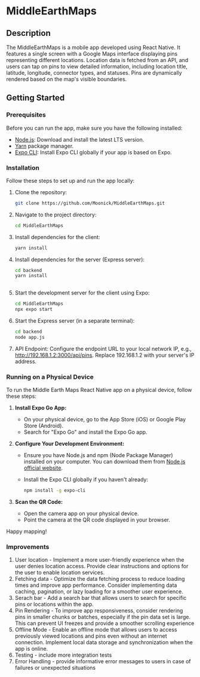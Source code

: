 # MiddleEarthMaps

## Description

The MiddleEarthMaps is a mobile app developed using React Native. It features a single screen with a Google Maps interface displaying pins representing different locations. Location data is fetched from an API, and users can tap on pins to view detailed information, including location title, latitude, longitude, connector types, and statuses. Pins are dynamically rendered based on the map's visible boundaries.

## Getting Started

### Prerequisites

Before you can run the app, make sure you have the following installed:

- [Node.js](https://nodejs.org/): Download and install the latest LTS version.
- [Yarn](https://classic.yarnpkg.com/) package manager.
- [Expo CLI](https://docs.expo.dev/get-started/installation/): Install Expo CLI globally if your app is based on Expo.

### Installation

Follow these steps to set up and run the app locally:

1. Clone the repository:

   ```bash
   git clone https://github.com/Moonick/MiddleEarthMaps.git

2. Navigate to the project directory:

   ```bash
   cd MiddleEarthMaps

3. Install dependencies for the client:

     ```bash
   yarn install 
   
4. Install dependencies for the server (Express server):

    ```bash
   cd backend
   yarn install 
      
5. Start the development server for the client using Expo:

    ```bash
   cd MiddleEarthMaps
   npx expo start 

6. Start the Express server (in a separate terminal):

    ```bash
   cd backend
   node app.js

7. API Endpoint: Configure the endpoint URL to your local network IP, e.g., http://192.168.1.2:3000/api/pins. Replace 192.168.1.2 with your server's IP address.


### Running on a Physical Device

To run the Middle Earth Maps React Native app on a physical device, follow these steps:

1. **Install Expo Go App:**

   - On your physical device, go to the App Store (iOS) or Google Play Store (Android).
   - Search for "Expo Go" and install the Expo Go app.


3. **Configure Your Development Environment:**

   - Ensure you have Node.js and npm (Node Package Manager) installed on your computer. You can download them from [Node.js official website](https://nodejs.org/).

   - Install the Expo CLI globally if you haven't already:

     ```bash
     npm install -g expo-cli
     ```

5. **Scan the QR Code:**

   - Open the camera app on your physical device.
   - Point the camera at the QR code displayed in your browser.

Happy mapping!

### Improvements

1. User location - Implement a more user-friendly experience when the user denies location access. Provide clear instructions and options for the user to enable location services.
2. Fetching data - Optimize the data fetching process to reduce loading times and improve app performance. Consider implementing data caching, pagination, or lazy loading for a smoother user experience.
3. Serach bar - Add a search bar that allows users to search for specific pins or locations within the app.
4. Pin Rendering - To improve app responsiveness, consider rendering pins in smaller chunks or batches, especially if the pin data set is large. This can prevent UI freezes and provide a smoother scrolling experience
5. Offline Mode - Enable an offline mode that allows users to access previously viewed locations and pins even without an internet connection. Implement local data storage and synchronization when the app is online.
6. Testing - include more integration tests
7. Error Handling - provide informative error messages to users in case of failures or unexpected situations
